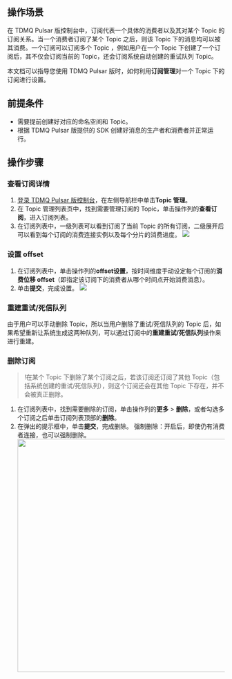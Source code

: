 ## 操作场景

在 TDMQ Pulsar 版控制台中，订阅代表一个具体的消费者以及其对某个 Topic 的订阅关系。当一个消费者订阅了某个 Topic 之后，则该 Topic 下的消息均可以被其消费。一个订阅可以订阅多个 Topic ，例如用户在一个 Topic 下创建了一个订阅后，其不仅会订阅当前的 Topic，还会订阅系统自动创建的重试队列 Topic。

本文档可以指导您使用 TDMQ Pulsar 版时，如何利用**订阅管理**对一个 Topic 下的订阅进行设置。

## 前提条件

- 需要提前创建好对应的命名空间和 Topic。
- 根据 TDMQ Pulsar 版提供的 SDK 创建好消息的生产者和消费者并正常运行。

## 操作步骤

### 查看订阅详情

1. [登录 TDMQ Pulsar 版控制台](https://console.cloud.tencent.com/tdmq)，在左侧导航栏中单击**Topic 管理**。
2. 在 Topic 管理列表页中，找到需要管理订阅的 Topic，单击操作列的**查看订阅**，进入订阅列表。
3. 在订阅列表中，一级列表可以看到订阅了当前 Topic 的所有订阅，二级展开后可以看到每个订阅的消费连接实例以及每个分片的消费进度。
   ![](https://qcloudimg.tencent-cloud.cn/raw/3bee532dab55b7cab1167416aac95f4d.png)

### 设置 offset

1. 在订阅列表中，单击操作列的**offset设置**，按时间维度手动设定每个订阅的**消费位移 offset**（即指定该订阅下的消费者从哪个时间点开始消费消息）。
2. 单击**提交**，完成设置。
   ![](https://main.qcloudimg.com/raw/abc24bdebba5c70cbaee0d14ea40ab20.png)

### 重建重试/死信队列

由于用户可以手动删除 Topic，所以当用户删除了重试/死信队列的 Topic 后，如果希望重新让系统生成这两种队列，可以通过订阅中的**重建重试/死信队列**操作来进行重建。

### 删除订阅

>!在某个 Topic 下删除了某个订阅之后，若该订阅还订阅了其他 Topic（包括系统创建的重试/死信队列），则这个订阅还会在其他 Topic 下存在，并不会被真正删除。

1. 在订阅列表中，找到需要删除的订阅，单击操作列的**更多** > **删除**，或者勾选多个订阅之后单击订阅列表顶部的**删除**。
2. 在弹出的提示框中，单击**提交**，完成删除。
   强制删除：开启后，即使仍有消费者连接，也可以强制删除。
   <img src="https://main.qcloudimg.com/raw/ea9b6196088eee2182ef057d144d93c5.png" width="540px">
